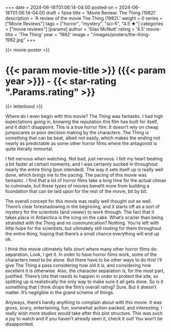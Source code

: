 +++
date = 2024-06-18T01:06:14-04:00
posted-on = 2024-06-18T01:06:14-04:00
draft = false
title = 'Movie Review: The Thing (1982)'
description = 'A review of the movie The Thing (1982).'
weight = 0
series = ["Movie Reviews"]
tags = ["horror", "mystery", "sci-fi", "4.5 ★"]
categories = ["movie reviews"]
[params]
  author = 'Silas McNutt'
  rating = '4.5'
  movie-title = 'The Thing'
  year = '1982'
  image = "/images/posters/the-thing-1982.jpg"
+++

{{< movie-poster >}}

# {{< param movie-title >}} ({{< param year >}}) - {{< star-rating ".Params.rating" >}}

{{< letterboxd >}}

Where do I even begin with this movie? The Thing was fantastic. I had high expectations going in, knowing the reputation this film has built for itself, and it didn’t disappoint. This is a true horror film. It doesn’t rely on cheap jumpscares or poor decision making by the characters. The Thing is something that can be beat, albeit not easily, which makes the ending not nearly as predictable as some other horror films where the antagonist is quite literally immortal.

I felt nervous when watching. Not bad, just nervous. I felt my heart beating a bit faster at certain moments, and I was certainly sucked in throughout nearly the entire thing (pun intended). The way it sets itself up is really well done, which brings me to the pacing. The pacing of this movie was fantastic. I find that a lot of horror films take a long time for the actual climax to culminate, but these types of movies benefit more from building a foundation that can be laid upon for the rest of the movie, bit by bit. 

The overall concept for this movie was really well thought out as well. There’s clear foreshadowing in the beginning, and it starts off as a sort of mystery for the scientists (and viewer) to work through. The fact that it takes place in Antarctica is the icing on the cake. What’s scarier than being stranded with the Thing and no communication? Nothing. You’re left with little hope for the scientists, but ultimately still rooting for them throughout the entire thing, hoping that there’s a small chance everything will end up ok.

I think this movie ultimately falls short where many other horror films do: separation. Look, I get it. In order to have horror films work, some of the characters need to be alone. But there have to be other ways to do this! I’ll give The Thing a pass considering how old it is, and considering how excellent it is otherwise. Also, the character separation is, for the most part, justified. There’s lots that needs to happen in order to protect the site, so splitting up is realistically the only way to make sure it all gets done. So is it something that I think drops the film’s overall rating? Sure. But it doesn’t matter. It’s negligible in the grand scheme of things.

Anyways, there’s hardly anything to complain about with this movie. It was gross, scary, entertaining, fun, somewhat action-packed, and interesting. I really wish more studios would take after this plot structure. This was such a joy to watch and if you haven’t already seen it, check it out! You won’t be disappointed.
